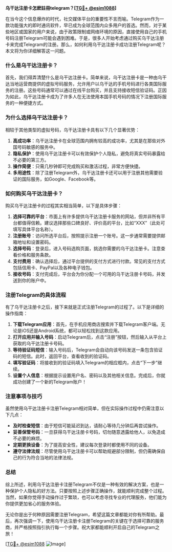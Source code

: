 **乌干达注册卡怎麽註冊telegram？[[TG💪+ @esim1088](https://t.me/s/esim1088)]**

在当今这个信息爆炸的时代，社交媒体平台的重要性不言而喻。Telegram作为一款功能强大的即时通讯软件，早已成为全球范围内众多用户的首选。然而，对于某些地区或国家的用户来说，由于政策限制或网络环境的原因，直接使用自己的手机号码注册Telegram可能会遇到困难。于是，很多人开始考虑通过购买乌干达注册卡来完成Telegram的注册。那么，如何利用乌干达注册卡成功注册Telegram呢？本文将为你详细解答这一问题。

### 什么是乌干达注册卡？

首先，我们得弄清楚什么是乌干达注册卡。简单来说，乌干达注册卡是一种由乌干达当地运营商提供的虚拟号码服务，允许用户以乌干达的手机号码进行各类国际服务的注册。这些号码通常可以通过在线平台购买，并且支持接收短信验证码。正因为如此，乌干达注册卡成为了许多人在无法使用本国手机号码的情况下注册国际服务的一种便捷方式。

### 为什么选择乌干达注册卡？

相较于其他类型的虚拟号码，乌干达注册卡具有以下几个显著优势：

1. **高成功率**：乌干达注册卡在全球范围内拥有较高的成功率，尤其是在那些对外国号码敏感的服务中。
2. **隐私保护**：使用乌干达注册卡可以有效保护个人隐私，避免将真实号码暴露给不必要的第三方。
3. **操作简便**：只需几秒钟即可完成购买和激活过程，非常方便快捷。
4. **多用途性**：除了注册Telegram外，乌干达注册卡还可以用于注册其他需要验证的国际服务，如Google、Facebook等。

### 如何购买乌干达注册卡？

购买乌干达注册卡的过程其实相当简单，以下是具体步骤：

1. **选择可靠的平台**：市面上有许多提供乌干达注册卡服务的网站，但并非所有平台都值得信赖。建议选择那些口碑良好、评价高的平台，比如“XXX”（此处可填写具体平台名称）。
2. **注册账号**：访问所选平台后，按照提示注册一个账号。这一步通常需要提供邮箱地址和设置密码。
3. **选择号码**：登录后，进入号码选购页面，挑选你需要的乌干达注册卡。注意查看价格和服务条款。
4. **支付费用**：确认选择后，通过平台提供的支付方式进行付款。常见的支付方式包括信用卡、PayPal以及各种电子钱包。
5. **接收号码**：支付完成后，平台会为你分配一个可用的乌干达注册卡号码，并发送到你的账户中。

### 注册Telegram的具体流程

有了乌干达注册卡之后，接下来就是正式注册Telegram的过程了。以下是详细的操作指南：

1. **下载Telegram应用**：首先，在手机应用商店搜索并下载Telegram客户端。无论是iOS还是Android系统，都可以轻松找到这款应用。
2. **打开应用并输入号码**：启动Telegram后，点击“注册”按钮，然后输入从平台上获取的乌干达注册卡号码。
3. **等待验证码短信**：输入号码后，Telegram会自动向该号码发送一条包含验证码的短信。此时，返回平台，查看收到的验证码。
4. **填写验证码**：将接收到的验证码填入Telegram的相应框内，点击“下一步”继续。
5. **设置个人信息**：根据提示设置用户名、密码以及其他相关信息。完成后，你就成功创建了一个新的Telegram账户！

### 注意事项与技巧

虽然使用乌干达注册卡注册Telegram相对简单，但在实际操作过程中仍需注意以下几点：

- **及时检查短信**：由于短信可能延迟到达，请耐心等待几分钟后再尝试操作。
- **妥善保管号码**：一旦获得乌干达注册卡号码，切勿随意透露给他人，以免造成不必要的麻烦。
- **定期更换设备**：为了提高安全性，建议每次登录时都使用不同的设备。
- **遵守法律法规**：尽管使用乌干达注册卡可以帮助规避部分限制，但仍需确保自己的行为符合当地的法律法规。

### 总结

综上所述，利用乌干达注册卡注册Telegram不仅是一种有效的解决方案，也是一种保护个人隐私的好方法。只要按照上述步骤正确操作，就能顺利完成整个过程。当然，如果你觉得手动操作过于繁琐，也可以考虑寻找专业的代理服务，他们能为你提供更加省心的服务体验。

无论你是出于何种原因需要注册Telegram，希望这篇文章都能对你有所帮助。最后，再次强调一下，使用乌干达注册卡注册Telegram的关键在于选择可靠的服务商，并严格按照指引执行每一个步骤。祝大家都能顺利开启自己的Telegram之旅！

[[TG💪+ @esim1088](https://t.me/s/esim1088) ![Image](https://i.postimg.cc/4NQfJmqS/Snipaste-2025-05-13-00-14-12.png)]